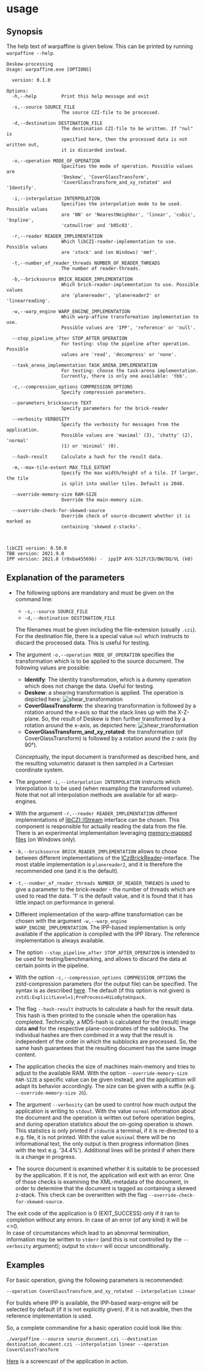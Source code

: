# usage

## Synopsis

The help text of warpaffine is given below. This can be printed by running `warpaffine --help`.

```
Deskew-processing
Usage: warpaffine.exe [OPTIONS]

  version: 0.1.0

Options:
  -h,--help         Print this help message and exit

  -s,--source SOURCE_FILE
                    The source CZI-file to be processed.

  -d,--destination DESTINATION_FILE
                    The destination CZI-file to be written. If "nul" is
                    specified here, then the processed data is not written out,
                    it is discarded instead.

  -o,--operation MODE_OF_OPERATION
                    Specifies the mode of operation. Possible values are
                    'Deskew', 'CoverGlassTransform',
                    'CoverGlassTransform_and_xy_rotated' and 'Identify'.

  -i,--interpolation INTERPOLATION
                    Specifies the interpolation mode to be used. Possible values
                    are 'NN' or 'NearestNeighbor', 'linear', 'cubic', 'bspline',
                    'catmullrom' and 'b05c03'.

  -r,--reader READER_IMPLEMENTATION
                    Which libCZI-reader-implementation to use. Possible values
                    are 'stock' and (on Windows) 'mmf'.

  -t,--number_of_reader_threads NUMBER_OF_READER_THREADS
                    The number of reader-threads.

  -b,--bricksource BRICK_READER_IMPLEMENTATION
                    Which brick-reader-implementation to use. Possible values
                    are 'planereader', 'planereader2' or 'linearreading'.

  -w,--warp_engine WARP_ENGINE_IMPLEMENTATION
                    Which warp-affine transformation implementation to use.
                    Possible values are 'IPP', 'reference' or 'null'.

  --stop_pipeline_after STOP_AFTER_OPERATION
                    For testing: stop the pipeline after operation. Possible
                    values are 'read', 'decompress' or 'none'.

  --task_arena_implementation TASK_ARENA_IMPLEMENTATION
                    For testing: choose the task-arena implementation.
                    Currently, there is only one available: 'tbb'.

  -c,--compression_options COMPRESSION_OPTIONS
                    Specify compression parameters.

  --parameters_bricksource TEXT
                    Specify parameters for the brick-reader

  --verbosity VERBOSITY
                    Specify the verbosity for messages from the application.
                    Possible values are 'maximal' (3), 'chatty' (2), 'normal'
                    (1) or 'minimal' (0).

  --hash-result     Calculate a hash for the result data.

  -m,--max-tile-extent MAX_TILE_EXTENT
                    Specify the max width/height of a tile. If larger, the tile
                    is split into smaller tiles. Default is 2048.

  --override-memory-size RAM-SIZE
                    Override the main-memory size.

  --override-check-for-skewed-source
                    Override check of source-document whether it is marked as
                    containing 'skewed z-stacks'.



libCZI version: 0.50.0
TBB version: 2021.9.0
IPP version: 2021.8 (r0xba45569b) -  ippIP AVX-512F/CD/BW/DQ/VL (k0)
```

## Explanation of the parameters

* The following options are mandatory and must be given on the command line:
  * `-s,--source SOURCE_FILE`
  * `-d,--destination DESTINATION_FILE`  

  The filenames must be given including the file-extension (usually `.czi`). For the destination file, there is a special value `nul` which instructs to discard the processed data. 
  This is useful for testing.

* The argument `-o,--operation MODE_OF_OPERATION` specifies the transformation which is to be applied to the source document.
  The following values are possible:
  * **Identify**: The identity transformation, which is a dummy operation which does not change the data. Useful for testing.
  * **Deskew**: a shearing transformation is applied. The operation is depicted here:
    ![shear_transformation](assets/shear_transformation.PNG)
  * **CoverGlassTransform**: the shearing transformation is followed by a rotation around the x-axis so that the stack lines up with the X-Z-plane.
    So, the result of Deskew is then further transformed by a rotation around the x-axis, as depicted here:
    ![shear_transformation](assets/coverglass_transformation.PNG)
  * **CoverGlassTransform_and_xy_rotated**: the transformation (of CoverGlassTransform) is followed by a rotation aound the z-axis (by 90°).
  
  Conceptually, the input document is transformed as described here, and the resulting volumetric dataset is then sampled in a Cartesian coordinate system.
* The argument `-i,--interpolation INTERPOLATION` instructs which interpolation is to be used (when resampling the transformed volume). Note that
   not all interpolation methods are available for all warp-engines. 
* With the argument `-r,--reader READER_IMPLEMENTATION` different implementations of [libCZI::IStream](https://zeiss.github.io/libczi/classlib_c_z_i_1_1_i_stream.html) interface can be chosen. This component
  is responsible for actually reading the data from the file. There is an experimental implementation leveraging [memory-mapped files](https://learn.microsoft.com/en-us/dotnet/standard/io/memory-mapped-files) (on Windows only).
* `-b,--bricksource BRICK_READER_IMPLEMENTATION` allows to chose between different implementations of the [ICziBrickReader](../libwarpaffine/brickreader/IBrickReader.h)-interface.
  The most stable implementation is `planereader2`, and it is therefore the recommended one (and it is the default).
* `-t,--number_of_reader_threads NUMBER_OF_READER_THREADS` is used to give a parameter to the brick-reader - the number of threads which are used to read the data. '1' is the default value, and it is found that it has little impact on performance in general.
* Different implementation of the warp-affine transformation can be chosen with the argument `-w,--warp_engine WARP_ENGINE_IMPLEMENTATION`. The IPP-based
  implementation is only available if the application is compiled with the IPP library. The reference implementation is always available.
* The option `--stop_pipeline_after STOP_AFTER_OPERATION` is intended to be used for testing/benchmarking, and allows to discard the data at certain points in the pipeline.
* With the option `-c,--compression_options COMPRESSION_OPTIONS` the zstd-compression parameters (for the output file) can be specified. The syntax is as described [here](https://zeiss.github.io/libczi/classlib_c_z_i_1_1_utils.html#a4cb9b660d182e59a218f58d42bd04025).
  The default (if this option is not given) is `zstd1:ExplicitLevel=1;PreProcess=HiLoByteUnpack`.
* The flag `--hash-result` instructs to calculate a hash for the result data. This hash is then printed to the console when the operation has completed.
  Technically,  a MD5-hash is calculated for the (result) image data **and** for the respective plane-coordinates of the subblocks. The individual hashes are then combined in
  a way that the result is independent of the order in which the subblocks are processed. So, the same hash guarantees that the resulting document has the same image content.
* The application checks the size of machines main-memory and tries to adjust to the available RAM. With the option `--override-memory-size RAM-SIZE` a specific value can be
  given instead, and the applicattion will adapt its behavior accordingly. The size can be given with a suffix (e.g. `--override-memory-size 2G`).
* The argument `--verbosity` can be used to control how much output the application is writing to `stdout`. With the value `normal` information about the document and the operation is written out
  before operation begins, and during operation statistics about the on-going operation is shown. This statistics is only printed if `stdout`is a terminal, if it is re-directed to a e.g. file, it is
  not printed. With the value `minimal` there will be no informational text, the only output is then progress information (lines with the text e.g. '34.4%'). Additional lines will be printed if
  when there is a change in progress.
* The source document is examined whether it is suitable to be processed by the application. If it is not, the application will exit with an error. One of those checks is
  examining the XML-metadata of the document, in order to determine that the document is tagged as containing a skewed z-stack. This check can be
  overwritten with the flag `--override-check-for-skewed-source`.
 
The exit code of the application is 0 (EXIT_SUCCESS) only if it ran to completion without any errors. In case of an error (of any kind) it will be <>0.  
In case of circumstances which lead to an abnormal termination, information may be written to `stderr` (and this is not controlled by the `--verbosity` argument); output to `stderr` will
occur unconditionally.
 

## Examples

For basic operation, giving the following parameters is recommended:

```
--operation CoverGlassTransform_and_xy_rotated --interpolation Linear
```

For builds where IPP is available, the IPP-based warp-enigne will be selected by default (if it is not explicitly given). If it is not avaible, then the reference implementation is used.

So, a complete commandine for a basic operation could look like this:

```
./warpaffine --source source_document.czi --destination destination_document.czi --interpolation linear --operation CoverGlassTransform 
```

[Here](https://asciinema.org/a/595898) is a screencast of the application in action.


